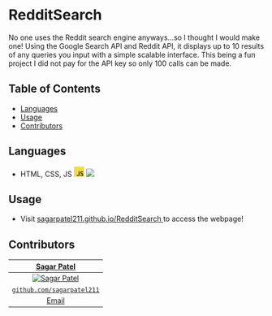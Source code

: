 # RedditSearch
No one uses the Reddit search engine anyways...so I thought I would make one! Using the Google Search API and Reddit API, it displays up to 10 results of any queries you input with a simple scalable interface. This being a fun project I did not pay for the API key so only 100 calls can be made. 


## Table of Contents
- [Languages](#languages)
- [Usage](#usage)
- [Contributors](#contributors)

## Languages
- HTML, CSS, JS
<code><img height="20" src="https://raw.githubusercontent.com/github/explore/80688e429a7d4ef2fca1e82350fe8e3517d3494d/topics/javascript/javascript.png"></code>
<code><img height="20" src="https://upload.wikimedia.org/wikipedia/commons/thumb/1/10/CSS3_and_HTML5_logos_and_wordmarks.svg/791px-CSS3_and_HTML5_logos_and_wordmarks.svg.png"></code>

## Usage
* Visit <a href="https://sagarpatel211.github.io/RedditSearch/"> sagarpatel211.github.io/RedditSearch </a> to access the webpage!

## Contributors
| <a href="https://github.com/sagarpatel211" target="_blank">**Sagar Patel**</a> |
| :---: |
| [![Sagar Patel](https://avatars1.githubusercontent.com/u/34544263?s=200)](https://github.com/sagarpatel211) |
| <a href="https://github.com/sagarpatel211" target="_blank">`github.com/sagarpatel211`</a> |
| <a href="mailto:sa24pate@uwaterloo.ca" target="_blank">Email</a> |
